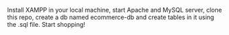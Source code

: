 Install XAMPP in your local machine, start Apache and MySQL server,
clone this repo,
create a db named ecommerce-db and create tables in it using the .sql file. 
Start shopping!

